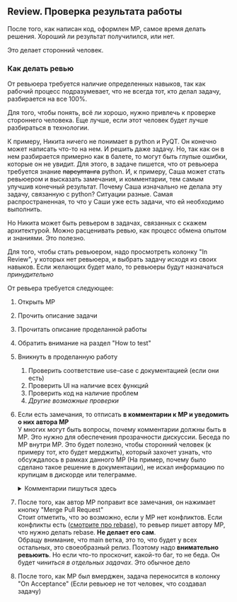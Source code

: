 ﻿## Review. Проверка результата работы

После того, как написан код, оформлен МР, самое время делать решения. Хороший ли результат получилился, или нет.

Это делает сторонний человек.

### Как делать ревью

От ревьюера требуется наличие определенных навыков, так как рабочий процесс подразумевает, что не всегда тот, кто делал задачу, разбирается на все 100%.

Для того, чтобы понять, всё ли хорошо, нужно привлечь к проверке стороннего человека. Еще лучше, если этот человек будет лучше разбираться в технологии.

К примеру, Никита ничего не понимает в python и PyQT. Он конечно может написать что-то на нем. И решить даже задачу. Но, так как он в нем разбирается примерно как в балете, то могут быть глупые ошибки, которые он не увидит. Для этого, в задаче пишется, что от ревьюера требуется знание ~~парсултанга~~ python. И, к примеру, Саша может стать ревьюером и высказать замечания, и комментарии, тем самым улучшив конечный результат. Почему Саша изначально не делала эту задачу, связанную с python? Ситуации разные. Самая распространенная, то что у Саши уже есть задачи, что ей необходимо выполнить.

Но Никита может быть ревьером в задачах, связанных с скажем архитектурой. Можно расценивать ревью, как процесс обмена опытом и знаниями. Это полезно.

Для того, чтобы стать ревьюером, надо просмотреть колонку "In Review", у которых нет ревьюера, и выбрать задачу исходя из своих навыков. Если желающих будет мало, то ревьюеры будут назначаться _принудительно_

От ревьера требуется следующее:

1. Открыть МР
2. Прочить описание задачи
3. Прочитать описание проделанной работы
4. Обратить внимание на раздел "How to test"
5. Вникнуть в проделанную работу
   1. Проверить соответствие use-case с документацией (если они есть)
   2. Проверить UI на наличие всех функций
   3. Проверить код на наличие проблем
   4. *Другие возможные проверки*
6. Если есть замечания, то отписать **в комментарии к МР и уведомить о них автора МР** <br>
    У многих могут быть вопросы, почему комментарии должны быть в МР. Это нужно для обеспечения прозрачности дискуссии. Беседа по МР внутри МР. Это будет полезно, чтобы сторонний человек (к примеру тот, кто будет мерджить), который захочет узнать, что обсуждалось в рамках данного МР (На пример, почему было сделано такое решение в документации), не искал информацию по крупицам в дискорде или телеграмме.
   <details>
   <summary>Комментарии пишуться здесь</summary>
   
    ![](../Workflow%20Guides/Images/GitHub-comment.png)

   </details> 
7. После того, как автор МР поправит все замечания, он нажимает кнопку "Merge Pull Request" <br>
    Стоит отметить, что эо возможно, если у МР нет конфликтов. Если конфликты есть ([смотрите про rebase](Contributing.md)), то ревьер пишет автору МР, что нужно делать rebase. **Не делает его сам**. <br>
    Обращу внимание, что main ветка, это то, что будет у всех остальных, это своеобразный релиз. Поэтому надо **внимательно ревьюить**. Но если что-то проскочит, какой-то баг, то не беда. Он будет _чиниться в отдельных задачах_. Это обычное дело
8. После того, как МР был вмерджен, задача переносится в колонку "On Acceptance" (Если ревьюер не тот человек, что создавал задачу)